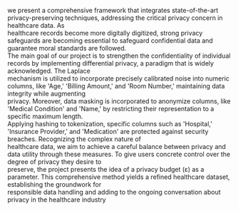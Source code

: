 we present a comprehensive framework that integrates state-of-the-art
privacy-preserving techniques, addressing the critical privacy concern in healthcare data. As<br>
healthcare records become more digitally digitized, strong privacy safeguards are becoming
essential to safeguard confidential data and guarantee moral standards are followed.<br>
The main goal of our project is to strengthen the confidentiality of individual records by
implementing differential privacy, a paradigm that is widely acknowledged. The Laplace<br>
mechanism is utilized to incorporate precisely calibrated noise into numeric columns, like
'Age,' 'Billing Amount,' and 'Room Number,' maintaining data integrity while augmenting<br>
privacy. Moreover, data masking is incorporated to anonymize columns, like 'Medical
Condition' and 'Name,' by restricting their representation to a specific maximum length.<br>
Applying hashing to tokenization, specific columns such as 'Hospital,' 'Insurance Provider,' and
'Medication' are protected against security breaches. Recognizing the complex nature of<br>
healthcare data, we aim to achieve a careful balance between privacy and data utility through
these measures. To give users concrete control over the degree of privacy they desire to<br>
preserve, the project presents the idea of a privacy budget (ε) as a parameter. This
comprehensive method yields a refined healthcare dataset, establishing the groundwork for<br>
responsible data handling and adding to the ongoing conversation about privacy in the
healthcare industry<br>
